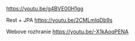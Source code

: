 https://youtu.be/g4BVE00H1gg


Rest + JPA
https://youtu.be/2CMLmlqDb9s


Webove rozhranie
https://youtu.be/-X1kAoqPENA
